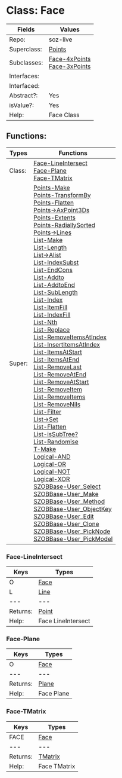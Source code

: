 
# Class:	Face

| Fields | Values |
| --------- | --------- |
| Repo: | soz-live |
| Superclass: | [Points](Points.html) |
| Subclasses: | [Face-4xPoints](Face-4xPoints.html) <br> [Face-3xPoints](Face-3xPoints.html) |
| Interfaces: |  |
| Interfaced: |  |
| Abstract?: | Yes |
| isValue?: | Yes |
| Help: | Face Class |


## Functions:

| Types | Functions |
| --------- | --------- |
| Class: | [Face-LineIntersect](#Face-LineIntersect) <br> [Face-Plane](#Face-Plane) <br> [Face-TMatrix](#Face-TMatrix) |
| Super: | [Points-Make](Points.html) <br> [Points-TransformBy](Points.html) <br> [Points-Flatten](Points.html) <br> [Points->AxPoint3Ds](Points.html) <br> [Points-Extents](Points.html) <br> [Points-RadiallySorted](Points.html) <br> [Points->Lines](Points.html) <br> [List-Make](List.html) <br> [List-Length](List.html) <br> [List->Alist](List.html) <br> [List-IndexSubst](List.html) <br> [List-EndCons](List.html) <br> [List-Addto](List.html) <br> [List-AddtoEnd](List.html) <br> [List-SubLength](List.html) <br> [List-Index](List.html) <br> [List-ItemFill](List.html) <br> [List-IndexFill](List.html) <br> [List-Nth](List.html) <br> [List-Replace](List.html) <br> [List-RemoveItemsAtIndex](List.html) <br> [List-InsertItemsAtIndex](List.html) <br> [List-ItemsAtStart](List.html) <br> [List-ItemsAtEnd](List.html) <br> [List-RemoveLast](List.html) <br> [List-RemoveAtEnd](List.html) <br> [List-RemoveAtStart](List.html) <br> [List-RemoveItem](List.html) <br> [List-RemoveItems](List.html) <br> [List-RemoveNils](List.html) <br> [List-Filter](List.html) <br> [List->Set](List.html) <br> [List-Flatten](List.html) <br> [List-isSubTree?](List.html) <br> [List-Randomise](List.html) <br> [T-Make](T.html) <br> [Logical-AND](Logical.html) <br> [Logical-OR](Logical.html) <br> [Logical-NOT](Logical.html) <br> [Logical-XOR](Logical.html) <br> [SZOBBase-User_Select](SZOBBase.html) <br> [SZOBBase-User_Make](SZOBBase.html) <br> [SZOBBase-User_Method](SZOBBase.html) <br> [SZOBBase-User_ObjectKey](SZOBBase.html) <br> [SZOBBase-User_Edit](SZOBBase.html) <br> [SZOBBase-User_Clone](SZOBBase.html) <br> [SZOBBase-User_PickNode](SZOBBase.html) <br> [SZOBBase-User_PickModel](SZOBBase.html) |


### Face-LineIntersect

| Keys | Types |
| --------- | --------- |
| O | [Face](Face.html) |
| L | [Line](Line.html) |
| **---** | **---** |
| Returns: | [Point](Point.html) |
| Help: | Face LineIntersect |

### Face-Plane

| Keys | Types |
| --------- | --------- |
| O | [Face](Face.html) |
| **---** | **---** |
| Returns: | [Plane](Plane.html) |
| Help: | Face Plane |

### Face-TMatrix

| Keys | Types |
| --------- | --------- |
| FACE | [Face](Face.html) |
| **---** | **---** |
| Returns: | [TMatrix](TMatrix.html) |
| Help: | Face TMatrix |

